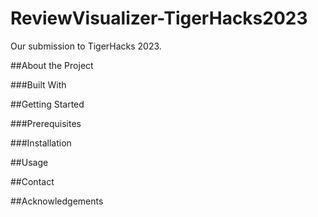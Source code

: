 # ReviewVisualizer-TigerHacks2023
Our submission to TigerHacks 2023. 

##About the Project

###Built With

##Getting Started

###Prerequisites

###Installation

##Usage

##Contact

##Acknowledgements

